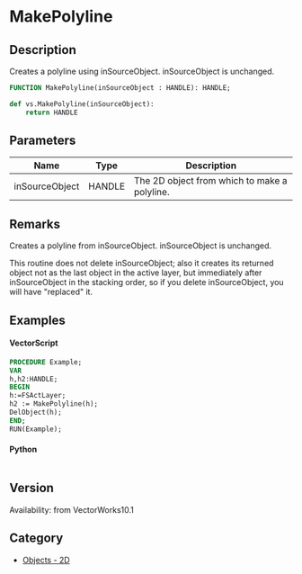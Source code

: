 # MakePolyline

## Description
Creates a polyline using inSourceObject. inSourceObject is unchanged.

```pascal
FUNCTION MakePolyline(inSourceObject : HANDLE): HANDLE;
```

```python
def vs.MakePolyline(inSourceObject):
    return HANDLE
```

## Parameters
|Name|Type|Description|
|---|---|---|
|inSourceObject|HANDLE|The 2D object from which to make a polyline.|

## Remarks
Creates a polyline from inSourceObject. inSourceObject is unchanged.


This routine does not delete inSourceObject; also it creates its returned object not as the last object in the active layer, but immediately after inSourceObject in the stacking order, so if you delete inSourceObject, you will have "replaced" it.

## Examples
#### VectorScript ####
```pascal
PROCEDURE Example;
VAR
h,h2:HANDLE;
BEGIN
h:=FSActLayer;
h2 := MakePolyline(h);
DelObject(h);
END;
RUN(Example);
```
#### Python ####
```python

```

## Version
Availability: from VectorWorks10.1

## Category
* [Objects - 2D](../Categories/Objects%20-%202D.md)
